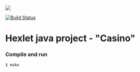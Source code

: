 [![](https://jitpack.io/v/ProsWeb/project-lvl1-s499.svg)](https://jitpack.io/#ProsWeb/project-lvl1-s499)

[![Build Status](https://travis-ci.org/ProsWeb/project-lvl1-s499.svg?branch=master)](https://travis-ci.org/ProsWeb/project-lvl1-s499)

# Hexlet java project - "Casino"

### Compile and run

```bash
$ make
```